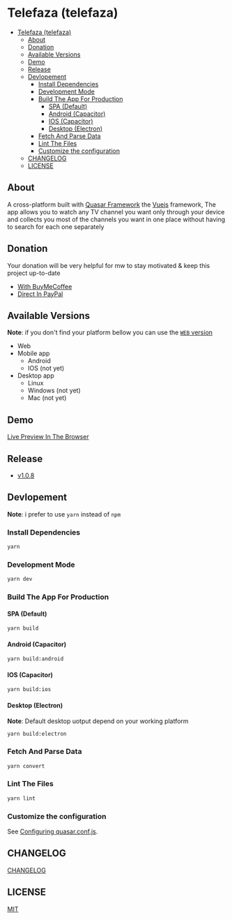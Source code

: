 # Telefaza (telefaza)

- [Telefaza (telefaza)](#telefaza-telefaza)
  - [About](#about)
  - [Donation](#donation)
  - [Available Versions](#available-versions)
  - [Demo](#demo)
  - [Release](#release)
  - [Devlopement](#devlopement)
    - [Install Dependencies](#install-dependencies)
    - [Development Mode](#development-mode)
    - [Build The App For Production](#build-the-app-for-production)
      - [SPA (Default)](#spa-default)
      - [Android (Capacitor)](#android-capacitor)
      - [IOS (Capacitor)](#ios-capacitor)
      - [Desktop (Electron)](#desktop-electron)
    - [Fetch And Parse Data](#fetch-and-parse-data)
    - [Lint The Files](#lint-the-files)
    - [Customize the configuration](#customize-the-configuration)
  - [CHANGELOG](#changelog)
  - [LICENSE](#license)

## About

A cross-platform built with [Quasar Framework](https://quasar.dev/) the [Vuejs](http://vuejs.org/) framework, The app allows you to watch any TV channel you want only through your device and collects you most of the channels you want in one place without having to search for each one separately

## Donation

Your donation will be very helpful for mw to stay motivated & keep this project up-to-date

- [With BuyMeCoffee](https://www.buymeacoffee.com/mohssineAboutaj)
- [Direct In PayPal](https://paypal.me/mohssineaboutaj)

## Available Versions

**Note**: if you don't find your platform bellow you can use the [`WEB` version](#demo)

- Web
- Mobile app
  - Android
  - IOS (not yet)
- Desktop app
  - Linux
  - Windows (not yet)
  - Mac (not yet)

## Demo

[Live Preview In The Browser](https://telefaza.netlify.app/)

## Release

- [v1.0.8](https://github.com/mohssineAboutaj/telefaza/releases/tag/v1.0.8)

## Devlopement

**Note**: i prefer to use `yarn` instead of `npm`

### Install Dependencies

```bash
yarn
```

### Development Mode

```bash
yarn dev
```

### Build The App For Production

#### SPA (Default)

```bash
yarn build
```

#### Android (Capacitor)

```bash
yarn build:android
```

#### IOS (Capacitor)

```bash
yarn build:ios
```

#### Desktop (Electron)

**Note**: Default desktop uotput depend on your working platform

```bash
yarn build:electron
```

### Fetch And Parse Data

```bash
yarn convert
```

### Lint The Files

```bash
yarn lint
```

### Customize the configuration

See [Configuring quasar.conf.js](https://v1.quasar.dev/quasar-cli/quasar-conf-js).

## CHANGELOG

[CHANGELOG](./CHANGELOG.md)

## LICENSE

[MIT](./LICENSE)
